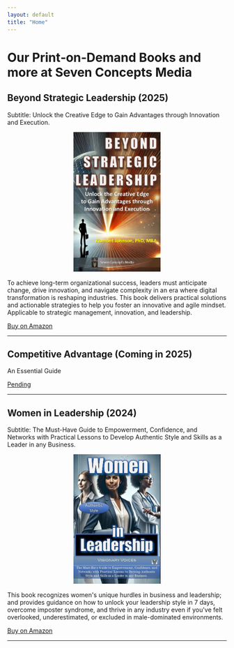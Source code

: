 ```yaml
---
layout: default
title: "Home"
---
```


# Our Print‑on‑Demand Books and more at Seven Concepts Media

## Beyond Strategic Leadership (2025)  
Subtitle: Unlock the Creative Edge to Gain Advantages through Innovation and Execution.

<p align="center">
  <img src="/assets/images/BSL_Cover.jpg" alt="Beyond Strategic Leadership cover" width="200">
</p>

To achieve long-term organizational success, leaders must anticipate change, drive innovation, and navigate complexity in an era where digital transformation is reshaping industries. This book delivers practical solutions and actionable strategies to help you foster an innovative and agile mindset. Applicable to strategic management, innovation, and leadership.

[Buy on Amazon](https://www.amazon.com/Beyond-Strategic-Leadership-Advantages-Innovation/dp/B0F48HYRR1/ref=sr_1_1?crid=3U4KB7MN2614Q&dib=eyJ2IjoiMSJ9.EpV-RCUAdnSUBbREaj1ayQ.lUgQNm-9a8VbSrKVqSLVdVQILC--qlUYKl-24aGfFLY&dib_tag=se&keywords=beyond+strategic+leadership+by+klamont+johnson&qid=1745294857&sprefix=beyond+strategic+leadershi%2Caps%2C98&sr=8-1)

---

## Competitive Advantage (Coming in 2025)
An Essential Guide

[Pending](https://…)

---

## Women in Leadership (2024)
Subtitle: The Must-Have Guide to Empowerment, Confidence, and Networks with Practical Lessons to Develop Authentic Style and Skills as a Leader in any Business.

<p align="center">
  <img src="/assets/images/WinL_Cover.jpg" alt="Women in Leadership cover" width="200">
</p>

This book recognizes women's unique hurdles in business and leadership; and provides guidance  on how to unlock your leadership style in 7 days, overcome imposter syndrome, and thrive in any industry even if you've felt overlooked, underestimated, or excluded in male-dominated environments.

[Buy on Amazon](https://www.amazon.com/Women-Leadership-Must-Have-Empowerment-Confidence/dp/B0DNNLBLFJ/ref=sr_1_1?crid=H2PDWDOQYAAE&dib=eyJ2IjoiMSJ9.zv4afSJIg-tPKo-GQ6gSSn5pRcOksX8Ub8tUUdsrOfLQDiMVJEWzhqkWxOhZOBOoqzVKxJWFkmu6yuIwP89AwAco0isokuhA2oKQ5_I7LZM2dksXVFy4VkW_hYkSPu8SgE1aUqtARIuh2tVwrF6mHw.R6gP14UdWb8e-pPHTKmVtMcheWY7R4E6KE5KLteet5s&dib_tag=se&keywords=women+in+leadership+by+visionary+voices&qid=1745295109&sprefix=women+in+leadership+by+visionary+voices%2Caps%2C95&sr=8-1)

---

